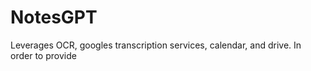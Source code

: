 # NotesGPT
Leverages OCR, googles transcription services, calendar, and drive. In order to provide 
